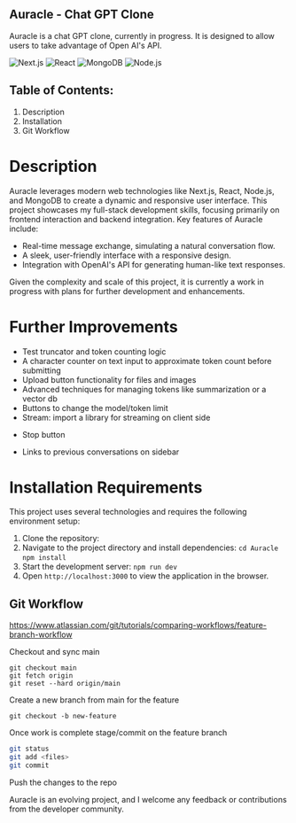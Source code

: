 ## Auracle - Chat GPT Clone

Auracle is a chat GPT clone, currently in progress. It is designed to allow users to take advantage of Open AI's API.

![Next.js](https://img.shields.io/badge/Next.js-%23000000.svg?style=for-the-badge&logo=next.js&logoColor=white)
![React](https://img.shields.io/badge/react-%2320232a.svg?style=for-the-badge&logo=react&logoColor=%2361DAFB)
![MongoDB](https://img.shields.io/badge/mongodb-%2347A248.svg?style=for-the-badge&logo=mongodb&logoColor=white)
![Node.js](https://img.shields.io/badge/Node.js-%23339933.svg?style=for-the-badge&logo=node.js&logoColor=white)

## Table of Contents:

1. Description
2. Installation
3. Git Workflow

# Description

Auracle leverages modern web technologies like Next.js, React, Node.js, and MongoDB to create a dynamic and responsive user interface. This project showcases my full-stack development skills, focusing primarily on frontend interaction and backend integration. Key features of Auracle include:

- Real-time message exchange, simulating a natural conversation flow.
- A sleek, user-friendly interface with a responsive design.
- Integration with OpenAI's API for generating human-like text responses.

Given the complexity and scale of this project, it is currently a work in progress with plans for further development and enhancements.

# Further Improvements

- Test truncator and token counting logic
- A character counter on text input to approximate token count before submitting
- Upload button functionality for files and images
- Advanced techniques for managing tokens like summarization or a vector db
- Buttons to change the model/token limit
- Stream: import a library for streaming on client side

* Stop button

- Links to previous conversations on sidebar

# Installation Requirements

This project uses several technologies and requires the following environment setup:

1. Clone the repository:
2. Navigate to the project directory and install dependencies:
   `cd Auracle`
   `npm install`
3. Start the development server:
   `npm run dev`
4. Open `http://localhost:3000` to view the application in the browser.

## Git Workflow

https://www.atlassian.com/git/tutorials/comparing-workflows/feature-branch-workflow

Checkout and sync main

```
git checkout main
git fetch origin
git reset --hard origin/main
```

Create a new branch from main for the feature

```
git checkout -b new-feature
```

Once work is complete stage/commit on the feature branch

```sh
git status
git add <files>
git commit
```

Push the changes to the repo

Auracle is an evolving project, and I welcome any feedback or contributions from the developer community.
